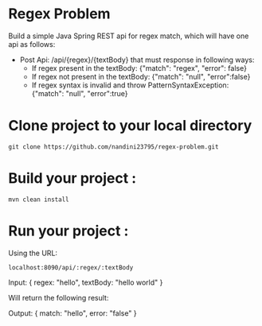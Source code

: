 # Regex Problem

Build a simple Java Spring REST api for regex match, which will have one api as follows:
* Post Api: /api/\{regex}/\{textBody} that must response in following ways:
    * If regex present in the textBody:
      {"match": "regex", "error": false}
    * If regex not present in the textBody:
      {"match": "null", "error":false}
    * If regex syntax is invalid and throw PatternSyntaxException:
      {"match": "null", "error":true}

# Clone project to your local directory

`git clone https://github.com/nandini23795/regex-problem.git `

# Build your project :  

`mvn clean install`

# Run your project :  

Using the URL:

`localhost:8090/api/:regex/:textBody`

Input: {
        regex: "hello",
        textBody: "hello world"
      }

Will return the following result:

Output:    {
            match: "hello",
            error: "false"
          }
